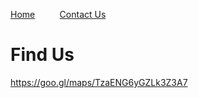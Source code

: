 [Home](index.md)&nbsp;&nbsp;&nbsp;&nbsp;&nbsp;&nbsp;&nbsp;&nbsp;&nbsp;&nbsp;[Contact Us](contact.md)

# Find Us

https://goo.gl/maps/TzaENG6yGZLk3Z3A7 
